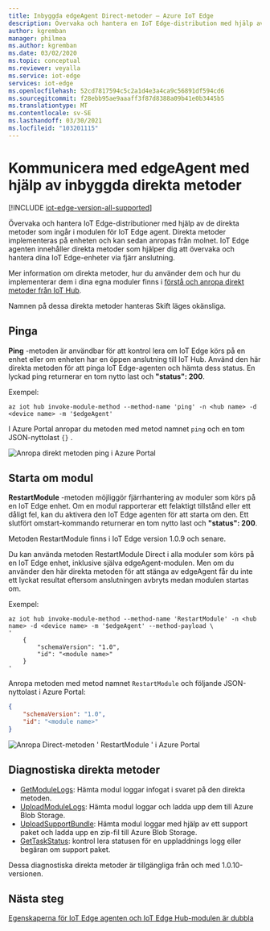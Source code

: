 ```yaml
---
title: Inbyggda edgeAgent Direct-metoder – Azure IoT Edge
description: Övervaka och hantera en IoT Edge-distribution med hjälp av inbyggda direkta metoder i modulen IoT Edge agent körning
author: kgremban
manager: philmea
ms.author: kgremban
ms.date: 03/02/2020
ms.topic: conceptual
ms.reviewer: veyalla
ms.service: iot-edge
services: iot-edge
ms.openlocfilehash: 52cd7817594c5c2a1d4e3a4ca9c56891df594cd6
ms.sourcegitcommit: f28ebb95ae9aaaff3f87d8388a09b41e0b3445b5
ms.translationtype: MT
ms.contentlocale: sv-SE
ms.lasthandoff: 03/30/2021
ms.locfileid: "103201115"
---
```

# <a name="communicate-with-edgeagent-using-built-in-direct-methods"></a>Kommunicera med edgeAgent med hjälp av inbyggda direkta metoder

[!INCLUDE [iot-edge-version-all-supported](../../includes/iot-edge-version-all-supported.md)]

Övervaka och hantera IoT Edge-distributioner med hjälp av de direkta metoder som ingår i modulen för IoT Edge agent. Direkta metoder implementeras på enheten och kan sedan anropas från molnet. IoT Edge agenten innehåller direkta metoder som hjälper dig att övervaka och hantera dina IoT Edge-enheter via fjärr anslutning.

Mer information om direkta metoder, hur du använder dem och hur du implementerar dem i dina egna moduler finns i [förstå och anropa direkt metoder från IoT Hub](../iot-hub/iot-hub-devguide-direct-methods.md).

Namnen på dessa direkta metoder hanteras Skift läges okänsliga.

## <a name="ping"></a>Pinga

**Ping** -metoden är användbar för att kontrol lera om IoT Edge körs på en enhet eller om enheten har en öppen anslutning till IoT Hub. Använd den här direkta metoden för att pinga IoT Edge-agenten och hämta dess status. En lyckad ping returnerar en tom nytto last och **"status": 200**.

Exempel:

```azurecli
az iot hub invoke-module-method --method-name 'ping' -n <hub name> -d <device name> -m '$edgeAgent'
```

I Azure Portal anropar du metoden med metod namnet `ping` och en tom JSON-nyttolast `{}` .

![Anropa direkt metoden ping i Azure Portal](./media/how-to-edgeagent-direct-method/ping-direct-method.png)

## <a name="restart-module"></a>Starta om modul

**RestartModule** -metoden möjliggör fjärrhantering av moduler som körs på en IoT Edge enhet. Om en modul rapporterar ett felaktigt tillstånd eller ett dåligt fel, kan du aktivera den IoT Edge agenten för att starta om den. Ett slutfört omstart-kommando returnerar en tom nytto last och **"status": 200**.

Metoden RestartModule finns i IoT Edge version 1.0.9 och senare. 

Du kan använda metoden RestartModule Direct i alla moduler som körs på en IoT Edge enhet, inklusive själva edgeAgent-modulen. Men om du använder den här direkta metoden för att stänga av edgeAgent får du inte ett lyckat resultat eftersom anslutningen avbryts medan modulen startas om.

Exempel:

```azurecli
az iot hub invoke-module-method --method-name 'RestartModule' -n <hub name> -d <device name> -m '$edgeAgent' --method-payload \
'
    {
        "schemaVersion": "1.0",
        "id": "<module name>"
    }
'
```

Anropa metoden med metod namnet `RestartModule` och följande JSON-nyttolast i Azure Portal:

```json
{
    "schemaVersion": "1.0",
    "id": "<module name>"
}
```

![Anropa Direct-metoden ' RestartModule ' i Azure Portal](./media/how-to-edgeagent-direct-method/restartmodule-direct-method.png)

## <a name="diagnostic-direct-methods"></a>Diagnostiska direkta metoder

* [GetModuleLogs](how-to-retrieve-iot-edge-logs.md#retrieve-module-logs): Hämta modul loggar infogat i svaret på den direkta metoden.
* [UploadModuleLogs](how-to-retrieve-iot-edge-logs.md#upload-module-logs): Hämta modul loggar och ladda upp dem till Azure Blob Storage.
* [UploadSupportBundle](how-to-retrieve-iot-edge-logs.md#upload-support-bundle-diagnostics): Hämta modul loggar med hjälp av ett support paket och ladda upp en zip-fil till Azure Blob Storage.
* [GetTaskStatus](how-to-retrieve-iot-edge-logs.md#get-upload-request-status): kontrol lera statusen för en uppladdnings logg eller begäran om support paket.

Dessa diagnostiska direkta metoder är tillgängliga från och med 1.0.10-versionen.

## <a name="next-steps"></a>Nästa steg

[Egenskaperna för IoT Edge agenten och IoT Edge Hub-modulen är dubbla](module-edgeagent-edgehub.md)
